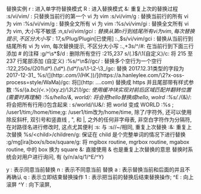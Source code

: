 替换实例
r : 进入单字符替换模式
R : 进入替换模式
&: 重复上次的替换过程
:s/vi/vim/ : 只替换当前行的第一个 vi 为 vim
:s/vi/vim/g : 替换当前行的所有 vi 为 vim
:%s/vi/vim/g : 替换全文所有 vi 为 vim
:%s/vi/vim/gi : 替换全文所有 vi 为 vim, 大小写不敏感
:n,$s/vi/vim/gci : 替换从第 n 行到结尾所有 vi 为 vim, 每次替换提示, 不区分大小写   :17,$s/Plug/Plugin[已使用]
:.,$s/vi/vim/gci : 替换从当前行到结尾所有 vi 为 vim, 每次替换提示, 不区分大小写
:.,+3s/^/#: 在当前行到下面三行添加 # 的注释
:g/^\s*$/d : 删除所有空行
:215,237 s/\(.\)$/\1(自定义)/c: 将 215 至 237 行尾部添加 (自定义)
:%s/^\n$//gc/ : 替换多个空行为一个空行
:122,250s/\(201\d*\)\.\(\d*\)\.\(\d*\)\s/\1-\2-\3_/gc: 替换 2017.12.31类型的字段为2017-12-31_
%s/\(\](http:.*com\/\)\(HK.*\))/\](https:\/\/a.hanleylee.com\/\2?x-oss-process=style\/WaMa)/gc: 将[](http: ....com) 替换成 https 并且尾部带有样式参数
:%s/\(a.*bc\)\(<.*>\)\(xy.*z\)/\3\2\1/gc: 使用缓冲块实现对前后区域匹配并翻转位置(需要时再理解)
:%s/hello/&, world/: 将会把hello替换成hello, wolrd
:%s/.*/(&)/: 将会把所有行用()包含起来
: s/world/\U&/: 把 world 变成 WORLD
:%s ; /user1/tim;/home/time;g: /user1/tim改为/home/time, 除了/字符外, 还可以使用除反斜杆, 双引号和竖直线 \, ", 和 |, 之外的任何非字母表, 非空白字符作为分隔符, 在对路径名进行修改时, 这点尤其便利
:s: 与 :s//~/相同, 重复上次替换
:&: 重复上次替换
%s/\<child\>/children/g: 保证在 child 是个完整单词的情况下进行替换
:g/mg[ira]box/s/box/square/g: 将 mgibox routine, mgrbox routine, mgabox routine, 中的 box 换为 square
&: 直接使用 & 也是重复上次替换的意思
替换时系统会对用户进行询问, 有 (y/n/a/q/1/^E/^Y)

y : 表示同意当前替换
n : 表示不同意当前 替换
a : 表示替换当前和后面的并且不再确认
q : 表示立即结束替换操作
1 : 表示把当前的替换后结束替换操作;
^E : 向上滚屏
^Y : 向下滚屏,
